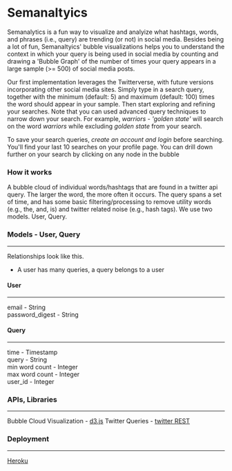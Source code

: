 # Semanaltyics
Semanalytics is a fun way to visualize and analyize what hashtags, words, and phrases (i.e., query)
are trending (or not) in social media. Besides being a lot of fun, Semanaltyics' bubble visualizations helps 
you to understand the context in which your query is being used in social media by counting and drawing a
'Bubble Graph' of the number of times your query appears in a large sample (>= 500) of social media posts.

Our first implementation leverages the Twitterverse, with future versions incorporating other social media sites.
Simply type in a search query, together with the minimum (default: 5) and maximum (default: 100) times the word
should appear in your sample. Then start exploring and refining your searches. Note that you can used advanced
query techniques to narrow down your search. For example, <em>warriors - 'golden state'</em> will search on the
word <em>warriors</em> while excluding <em>golden state</em> from your search.

To save your search queries, <em>create an account and login</em> before searching. You'll find your last
10 searches on your profile page.  You can drill down further on your search by clicking on any node in
the bubble


### How it works
A bubble cloud of individual words/hashtags that are found in a twitter api query. The larger the word, the more often it occurs. The query spans a set of time, and has some basic filtering/processing to remove utility words (e.g., the, and, is) and twitter related noise (e.g., hash tags). We use two models. User, Query. 

### Models - User, Query
---
Relationships look like this.
* A user has many queries, a query belongs to a user

#### User
---
email - String  
password_digest - String

#### Query
---
time - Timestamp  
query - String  
min word count - Integer  
max word count - Integer  
user_id - Integer  

### APIs, Libraries
---
Bubble Cloud Visualization - [d3.js](http://d3js.org)
Twitter Queries - [twitter REST](https://dev.twitter.com/rest/public)

### Deployment
---
[Heroku](https://nameless-plains-8633.herokuapp.com/)